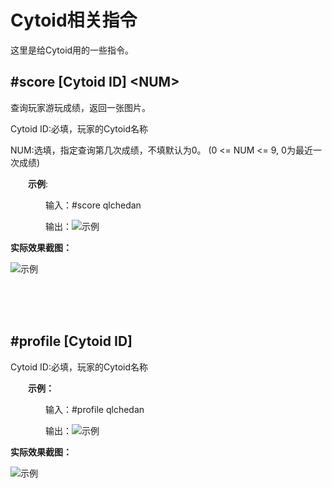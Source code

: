# Cytoid相关指令
这里是给Cytoid用的一些指令。
<span id="score">

## #score [Cytoid ID] \<NUM>
查询玩家游玩成绩，返回一张图片。

Cytoid ID:必填，玩家的Cytoid名称

NUM:选填，指定查询第几次成绩，不填默认为0。 (0 <= NUM <= 9, 0为最近一次成绩)

&emsp;&emsp;**示例**:
      
&emsp;&emsp;&emsp;&emsp;输入：#score qlchedan

&emsp;&emsp;&emsp;&emsp;输出：![示例](https://files.qlchedan.tk/file/filesssss/hanbot-doc/01.png)

**实际效果截图：**

![示例](https://files.qlchedan.tk/file/filesssss/hanbot-doc/02.png)

</br></br></br>

<span id="profile">

## #profile [Cytoid ID]

Cytoid ID:必填，玩家的Cytoid名称

&emsp;&emsp;**示例：**


&emsp;&emsp;&emsp;&emsp;输入：#profile qlchedan

&emsp;&emsp;&emsp;&emsp;输出：![示例](https://files.qlchedan.tk/file/filesssss/hanbot-doc/03.png)

**实际效果截图：**

![示例](https://files.qlchedan.tk/file/filesssss/hanbot-doc/04.png)
